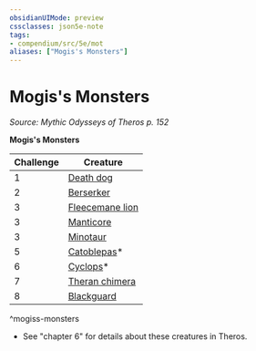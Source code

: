 ```yaml
---
obsidianUIMode: preview
cssclasses: json5e-note
tags:
- compendium/src/5e/mot
aliases: ["Mogis's Monsters"]
---
```

# Mogis's Monsters
*Source: Mythic Odysseys of Theros p. 152* 

**Mogis's Monsters**

| Challenge | Creature |
|-----------|----------|
| 1 | [Death dog](2-Mechanics/CLI/bestiary/monstrosity/death-dog.md) |
| 2 | [Berserker](2-Mechanics/CLI/bestiary/humanoid/berserker.md) |
| 3 | [Fleecemane lion](2-Mechanics/CLI/bestiary/monstrosity/fleecemane-lion-mot.md) |
| 3 | [Manticore](2-Mechanics/CLI/bestiary/monstrosity/manticore.md) |
| 3 | [Minotaur](2-Mechanics/CLI/bestiary/monstrosity/minotaur.md) |
| 5 | [Catoblepas](2-Mechanics/CLI/bestiary/monstrosity/catoblepas-mpmm.md)* |
| 6 | [Cyclops](2-Mechanics/CLI/bestiary/giant/cyclops.md)* |
| 7 | [Theran chimera](2-Mechanics/CLI/bestiary/monstrosity/theran-chimera-mot.md) |
| 8 | [Blackguard](2-Mechanics/CLI/bestiary/humanoid/blackguard-mpmm.md) |
^mogiss-monsters

* See "chapter 6" for details about these creatures in Theros.